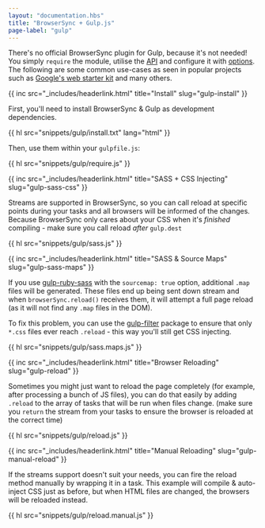 ```yaml
---
layout: "documentation.hbs"
title: "BrowserSync + Gulp.js"
page-label: "gulp"
---
```


There's no official BrowserSync plugin for Gulp, because it's not needed! You simply `require` the module, utilise 
the [API]({{site.links.api}}) and configure it with [options]({{site.links.options}}). The following are some common 
use-cases as seen in popular projects such as [Google's web starter kit](https://developers.google.com/web/starter-kit/)
and many others.

{{ inc src="_includes/headerlink.html" title="Install" slug="gulp-install" }}

First, you'll need to install BrowserSync & Gulp as development dependencies.

{{ hl src="snippets/gulp/install.txt" lang="html" }}

Then, use them within your `gulpfile.js`:

{{ hl src="snippets/gulp/require.js" }}

{{ inc src="_includes/headerlink.html" title="SASS + CSS Injecting" slug="gulp-sass-css" }}

Streams are supported in BrowserSync, so you can call reload at specific points during your tasks and
all browsers will be informed of the changes. Because BrowserSync only cares about your CSS when it's 
*finished* compiling - make sure you call reload *after* `gulp.dest`

{{ hl src="snippets/gulp/sass.js" }}

{{ inc src="_includes/headerlink.html" title="SASS & Source Maps" slug="gulp-sass-maps" }}

If you use [gulp-ruby-sass](https://www.npmjs.org/package/gulp-ruby-sass) with the `sourcemap: true` option, additional `.map` 
files will be generated. These files end up being sent down stream and when `browserSync.reload()` receives them, it will attempt
a full page reload (as it will not find any `.map` files in the DOM).

To fix this problem, you can use the [gulp-filter](https://www.npmjs.org/package/gulp-filter) package to ensure that only `*.css`
 files ever reach `.reload` - this way you'll still get CSS injecting.

{{ hl src="snippets/gulp/sass.maps.js" }}

{{ inc src="_includes/headerlink.html" title="Browser Reloading" slug="gulp-reload" }}

Sometimes you might just want to reload the page completely (for example, after processing a bunch of JS files), you 
can do that easily by adding `.reload` to the array of tasks that will be run when files change. (make sure you `return`
 the stream from your tasks to ensure the browser is reloaded at the correct time)

{{ hl src="snippets/gulp/reload.js" }}

{{ inc src="_includes/headerlink.html" title="Manual Reloading" slug="gulp-manual-reload" }}

If the streams support doesn't suit your needs, you can fire the reload method manually 
by wrapping it in a task. This example will compile & auto-inject CSS just as before, but when HTML files are 
changed, the browsers will be reloaded instead.

{{ hl src="snippets/gulp/reload.manual.js" }}